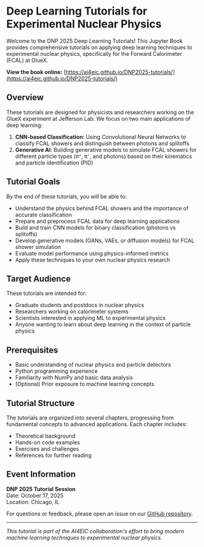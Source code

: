# Deep Learning Tutorials for Experimental Nuclear Physics

Welcome to the DNP 2025 Deep Learning Tutorials! This Jupyter Book provides comprehensive tutorials on applying deep learning techniques to experimental nuclear physics, specifically for the Forward Calorimeter (FCAL) at GlueX.

**View the book online:** [https://ai4eic.github.io/DNP2025-tutorials/](https://ai4eic.github.io/DNP2025-tutorials/)

## Overview

These tutorials are designed for physicists and researchers working on the GlueX experiment at Jefferson Lab. We focus on two main applications of deep learning:

1. **CNN-based Classification**: Using Convolutional Neural Networks to classify FCAL showers and distinguish between photons and splitoffs
2. **Generative AI**: Building generative models to simulate FCAL showers for different particle types (π⁺, π⁻, and photons) based on their kinematics and particle identification (PID)

## Tutorial Goals

By the end of these tutorials, you will be able to:

- Understand the physics behind FCAL showers and the importance of accurate classification
- Prepare and preprocess FCAL data for deep learning applications
- Build and train CNN models for binary classification (photons vs splitoffs)
- Develop generative models (GANs, VAEs, or diffusion models) for FCAL shower simulation
- Evaluate model performance using physics-informed metrics
- Apply these techniques to your own nuclear physics research

## Target Audience

These tutorials are intended for:
- Graduate students and postdocs in nuclear physics
- Researchers working on calorimeter systems
- Scientists interested in applying ML to experimental physics
- Anyone wanting to learn about deep learning in the context of particle physics

## Prerequisites

- Basic understanding of nuclear physics and particle detectors
- Python programming experience
- Familiarity with NumPy and basic data analysis
- (Optional) Prior exposure to machine learning concepts

## Tutorial Structure

The tutorials are organized into several chapters, progressing from fundamental concepts to advanced applications. Each chapter includes:
- Theoretical background
- Hands-on code examples
- Exercises and challenges
- References for further reading

## Event Information

**DNP 2025 Tutorial Session**  
Date: October 17, 2025  
Location: Chicago, IL  

For questions or feedback, please open an issue on our [GitHub repository](https://github.com/ai4eic/DNP2025-tutorials).

---

*This tutorial is part of the AI4EIC collaboration's effort to bring modern machine learning techniques to experimental nuclear physics.*
